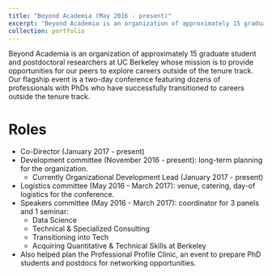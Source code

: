 ```yaml
---
title: "Beyond Academia (May 2016 - present)"
excerpt: "Beyond Academia is an organization of approximately 15 graduate student and postdoctoral researchers at UC Berkeley whose mission is to provide opportunities for our peers to explore careers outside of the tenure track. Our flagship event is a two-day conference featuring dozens of professionals with PhDs who have successfully transitioned to careers outside the tenure track."
collection: portfolio
---
```


Beyond Academia is an organization of approximately 15 graduate student and postdoctoral researchers at UC Berkeley whose mission is to provide opportunities for our peers to explore careers outside of the tenure track. Our flagship event is a two-day conference featuring dozens of professionals with PhDs who have successfully transitioned to careers outside the tenure track.

Roles
=====
* Co-Director (January 2017 - present)
* Development committee (November 2016 - present): long-term planning for the organization.
  * Currently Organizational Development Lead (January 2017 - present)
* Logistics committee (May 2016 - March 2017): venue, catering, day-of logistics for the conference.
* Speakers committee (May 2016 - March 2017): coordinator for 3 panels and 1 seminar:
    * Data Science
    * Technical & Specialized Consulting
    * Transitioning into Tech
    * Acquiring Quantitative & Technical Skills at Berkeley
* Also helped plan the Professional Profile Clinic, an event to prepare PhD students and postdocs for networking opportunities.